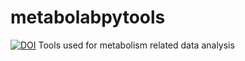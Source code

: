 # metabolabpytools
[![DOI](https://zenodo.org/badge/644108117.svg)](https://zenodo.org/doi/10.5281/zenodo.13342463)
Tools used for metabolism related data analysis
